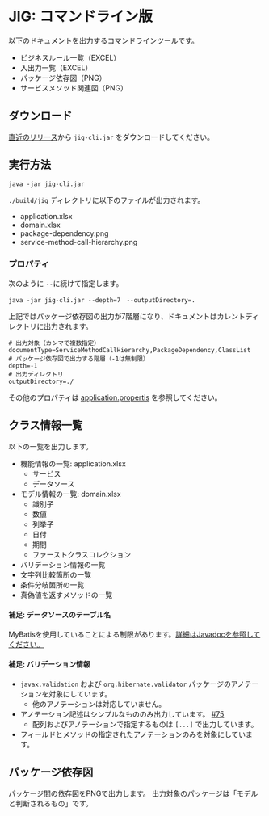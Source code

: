 # JIG: コマンドライン版

以下のドキュメントを出力するコマンドラインツールです。

- ビジネスルール一覧（EXCEL）
- 入出力一覧（EXCEL）
- パッケージ依存図（PNG）
- サービスメソッド関連図（PNG）

## ダウンロード

[直近のリリース](https://github.com/dddjava/Jig/releases/latest)から `jig-cli.jar` をダウンロードしてください。

## 実行方法

```
java -jar jig-cli.jar
```

`./build/jig` ディレクトリに以下のファイルが出力されます。

- application.xlsx
- domain.xlsx
- package-dependency.png
- service-method-call-hierarchy.png

### プロパティ

次のように `--`に続けて指定します。

```
java -jar jig-cli.jar --depth=7　--outputDirectory=.
```

上記ではパッケージ依存図の出力が7階層になり、ドキュメントはカレントディレクトリに出力されます。

```
# 出力対象（カンマで複数指定）
documentType=ServiceMethodCallHierarchy,PackageDependency,ClassList
# パッケージ依存図で出力する階層（-1は無制限）
depth=-1
# 出力ディレクトリ
outputDirectory=./
```

その他のプロパティは [application.propertis](./src/main/resources/application.properties) を参照してください。

## クラス情報一覧

以下の一覧を出力します。

- 機能情報の一覧: application.xlsx
    - サービス
    - データソース
- モデル情報の一覧: domain.xlsx
    - 識別子
    - 数値
    - 列挙子
    - 日付
    - 期間
    - ファーストクラスコレクション
- バリデーション情報の一覧
- 文字列比較箇所の一覧
- 条件分岐箇所の一覧
- 真偽値を返すメソッドの一覧

#### 補足: データソースのテーブル名

MyBatisを使用していることによる制限があります。[詳細はJavadocを参照してください。](../jig-core/src/main/java/org/dddjava/jig/infrastructure/mybatis/MyBatisSqlReader.java#L23-L27)

#### 補足: バリデーション情報

- `javax.validation` および `org.hibernate.validator` パッケージのアノテーションを対象にしています。
    - 他のアノテーションは対応していません。
- アノテーション記述はシンプルなもののみ出力しています。 [#75](https://github.com/irof/Jig/issues/75)
    - 配列およびアノテーションで指定するものは `[...]` で出力しています。
- フィールドとメソッドの指定されたアノテーションのみを対象にしています。

## パッケージ依存図

パッケージ間の依存図をPNGで出力します。
出力対象のパッケージは「モデルと判断されるもの」です。
